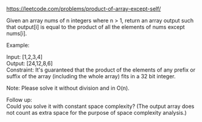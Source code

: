 https://leetcode.com/problems/product-of-array-except-self/  

Given an array nums of n integers where n > 1,  return an array output such that output[i] is equal to the product of all the elements of nums except nums[i].  

Example:  

Input:  [1,2,3,4]  
Output: [24,12,8,6]  
Constraint: It's guaranteed that the product of the elements of any prefix or suffix of the array (including the whole array) fits in a 32 bit integer.  

Note: Please solve it without division and in O(n).  

Follow up:  
Could you solve it with constant space complexity? (The output array does not count as extra space for the purpose of space complexity analysis.)  